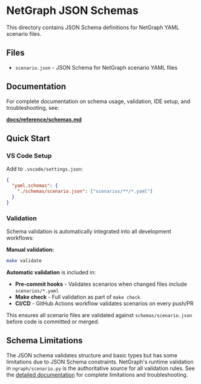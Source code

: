 # NetGraph JSON Schemas

This directory contains JSON Schema definitions for NetGraph YAML scenario files.

## Files

- `scenario.json` - JSON Schema for NetGraph scenario YAML files

## Documentation

For complete documentation on schema usage, validation, IDE setup, and troubleshooting, see:

**[docs/reference/schemas.md](../docs/reference/schemas.md)**

## Quick Start

### VS Code Setup
Add to `.vscode/settings.json`:
```json
{
  "yaml.schemas": {
    "./schemas/scenario.json": ["scenarios/**/*.yaml"]
  }
}
```

### Validation

Schema validation is automatically integrated into all development workflows:

**Manual validation:**

```bash
make validate
```

**Automatic validation** is included in:

- **Pre-commit hooks** - Validates scenarios when changed files include `scenarios/*.yaml`
- **Make check** - Full validation as part of `make check`
- **CI/CD** - GitHub Actions workflow validates scenarios on every push/PR

This ensures all scenario files are validated against `schemas/scenario.json` before code is committed or merged.

## Schema Limitations

The JSON schema validates structure and basic types but has some limitations due to JSON Schema constraints. NetGraph's runtime validation in `ngraph/scenario.py` is the authoritative source for all validation rules. See the [detailed documentation](../docs/reference/schemas.md) for complete limitations and troubleshooting.
